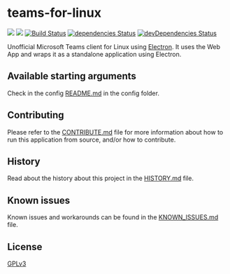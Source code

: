 # teams-for-linux

![](https://img.shields.io/github/release/IsmaelMartinez/teams-for-linux.svg?style=flat)
![](https://img.shields.io/github/downloads/IsmaelMartinez/teams-for-linux/total.svg?style=flat)
[![Build Status](https://travis-ci.org/IsmaelMartinez/teams-for-linux.svg?branch=develop)](https://travis-ci.org/IsmaelMartinez/teams-for-linux)
[![dependencies Status](https://david-dm.org/IsmaelMartinez/teams-for-linux/status.svg)](https://david-dm.org/IsmaelMartinez/teams-for-linux)
[![devDependencies Status](https://david-dm.org/IsmaelMartinez/teams-for-linux/dev-status.svg)](https://david-dm.org/IsmaelMartinez/teams-for-linux?type=dev)

Unofficial Microsoft Teams client for Linux using [Electron](https://electronjs.org/).
It uses the Web App and wraps it as a standalone application using Electron.

## Available starting arguments

Check in the config [README.md](app/config/README.md) in the config folder.

## Contributing

Please refer to the [CONTRIBUTE.md](CONTRIBUTE.md) file for more information about how to run this application from source, and/or how to contribute.

## History

Read about the history about this project in the [HISTORY.md](HISTORY.md) file.

## Known issues

Known issues and workarounds can be found in the [KNOWN_ISSUES.md](KNOWN_ISSUES.md) file.

## License

[GPLv3](LICENSE.md)